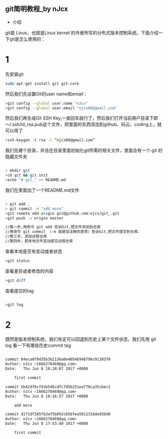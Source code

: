 ## git简明教程_by nJcx

- 介绍

git是 Linus，也就是Linux kernel 的作者所写的分布式版本控制系统。下面介绍一下git是怎么使用的：

# 1

先安装git
```bash
sudo apt-get install git git-core

```
然后我们先设置Git的user name和email：

```bash
>git config --global user.name "nJcx"
>git config --global user.email "njcx86@gmail.com"
```
然后我们再生成Git SSH Key,一直回车就行了，然后我们打开当前用户目录下即～/.ssh/id_rsa.pub这个文件，把里面的东西添加到github、码云、coding上，就可以用了

```bash
>ssh-keygen -t rsa -C “njcx86@gmail.com”
```

我们先建个目录，并且在目录里面初始化git所需的相关文件，里面会有一个.git 的隐藏文件夹
```bash

> mkdir git 
>cd git && git init
>echo "# git_" >> README.md

```
我们在里面加了一个README.md文件

```bash

> git add .
> git commit -m "add more" 
>git remote add origin git@github.com:njcx/git_.git
>git push -u origin master

//第一步,用命令 git add 告诉Git,把文件添加到仓库
//用命令 git commit （-m 就是加注释的意思）告诉Git,把文件提交到仓库:
//第三步，添加远程仓库
//第四步，把本地文件变动提交远程仓库
```
查看本地是否有变动或者状态
```bash
>git status

```
查看差异或者修改的内容
```bash
>git diff
```
查看提交的tag

```bash

>git log

```
# 2

既然是版本控制系统，我们肯定可以回退到历史上某个文件状态，我们先用 git log 看一下有哪些历史commit tag

```bash

commit 04eca079d35b3b2136a0e4054b946f96c9130370
Author: nJcx <1666276469@qq.com>
Date:   Thu Jun 8 18:28:07 2017 +0800

    first commit

commit 5b42df0cfd1b5d6cdfc7d5b251ea770ca35cbec1
Author: nJcx <1666276469@qq.com>
Date:   Thu Jun 8 18:16:57 2017 +0800

    add more

commit d171df385fb3af5b092c65bfea5011316de936d0
Author: nJcx <1666276469@qq.com>
Date:   Thu Jun 8 17:53:49 2017 +0800

    first commit

```



 